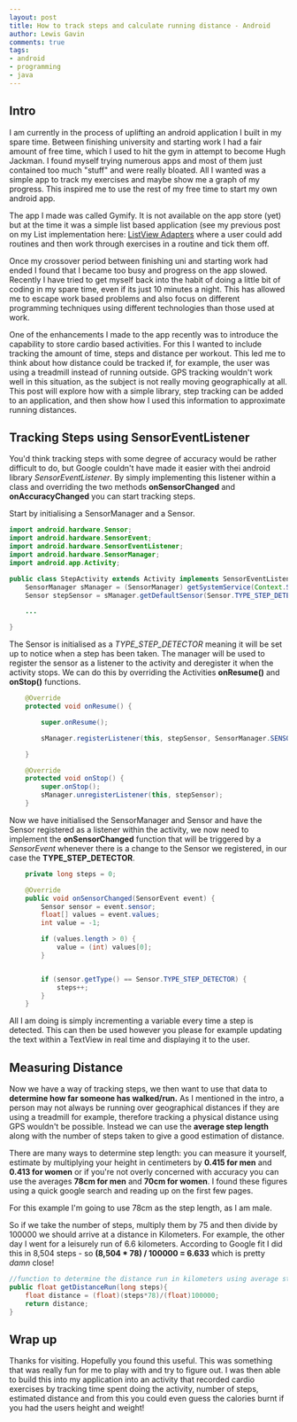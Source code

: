 ```yaml
---
layout: post
title: How to track steps and calculate running distance - Android
author: Lewis Gavin
comments: true
tags:
- android
- programming
- java
---
```


## Intro 

I am currently in the process of uplifting an android application I built in my spare time. Between finishing university and starting work I had a fair amount of free time, which I used to hit the gym in attempt to become Hugh Jackman. I found myself trying numerous apps and most of them just contained too much "stuff" and were really bloated. All I wanted was a simple app to track my exercises and maybe show me a graph of my progress. This inspired me to use the rest of my free time to start my own android app. 

The app I made was called Gymify. It is not available on the app store (yet) but at the time it was a simple list based application (see my previous post on my List implementation here: [ListView Adapters](http://gavlaaaaaaaa.github.io/List-View-Adapters/) where a user could add routines and then work through exercises in a routine and tick them off. 

Once my crossover period between finishing uni and starting work had ended I found that I became too busy and progress on the app slowed. Recently I have tried to get myself back into the habit of doing a little bit of coding in my spare time, even if its just 10 minutes a night. This has allowed me to escape work based problems and also focus on different programming techniques using different technologies than those used at work.

One of the enhancements I made to the app recently was to introduce the capability to store cardio based activities. For this I wanted to include tracking the amount of time, steps and distance per workout. This led me to think about how distance could be tracked if, for example, the user was using a treadmill instead of running outside. GPS tracking wouldn't work well in this situation, as the subject is not really moving geographically at all. This post will explore how with a simple library, step tracking can be added to an application, and then show how I used this information to approximate running distances.

## Tracking Steps using SensorEventListener

You'd think tracking steps with some degree of accuracy would be rather difficult to do, but Google couldn't have made it easier with thei android library *SensorEventListener*. By simply implementing this listener within a class and overriding the two methods **onSensorChanged** and **onAccuracyChanged** you can start tracking steps. 

Start by initialising a SensorManager and a Sensor.

~~~java
import android.hardware.Sensor;
import android.hardware.SensorEvent;
import android.hardware.SensorEventListener;
import android.hardware.SensorManager;
import android.app.Activity;

public class StepActivity extends Activity implements SensorEventListener{
	SensorManager sManager = (SensorManager) getSystemService(Context.SENSOR_SERVICE);
	Sensor stepSensor = sManager.getDefaultSensor(Sensor.TYPE_STEP_DETECTOR);

	...

}
~~~

The Sensor is initialised as a *TYPE_STEP_DETECTOR* meaning it will be set up to notice when a step has been taken. The manager will be used to register the sensor as a listener to the activity and deregister it when the activity stops. We can do this by overriding the Activities **onResume()** and **onStop()** functions.

~~~java
	@Override
    protected void onResume() {

        super.onResume();

        sManager.registerListener(this, stepSensor, SensorManager.SENSOR_DELAY_FASTEST);

    }

    @Override
    protected void onStop() {
        super.onStop();
        sManager.unregisterListener(this, stepSensor);
    }

~~~

Now we have initialised the SensorManager and Sensor and have the Sensor registered as a listener within the activity, we now need to implement the **onSensorChanged** function that will be triggered by a *SensorEvent* whenever there is a change to the Sensor we registered, in our case the **TYPE_STEP_DETECTOR**.

~~~java
	private long steps = 0;

	@Override
    public void onSensorChanged(SensorEvent event) {
        Sensor sensor = event.sensor;
        float[] values = event.values;
        int value = -1;

        if (values.length > 0) {
            value = (int) values[0];
        }


        if (sensor.getType() == Sensor.TYPE_STEP_DETECTOR) {
            steps++;
        }
    }
~~~

All I am doing is simply incrementing a variable every time a step is detected. This can then be used however you please for example updating the text within a TextView in real time and displaying it to the user.


## Measuring Distance

Now we have a way of tracking steps, we then want to use that data to **determine how far someone has walked/run.** As I mentioned in the intro, a person may not always be running over geographical distances if they are using a treadmill for example, therefore tracking a physical distance using GPS wouldn't be possible. Instead we can use the **average step length** along with the number of steps taken to give a good estimation of distance.

There are many ways to determine step length: you can measure it yourself, estimate by multiplying your height in centimeters by **0.415 for men** and **0.413 for women** or if you're not overly concerned with accuracy you can use the averages **78cm for men** and **70cm for women**. I found these figures using a quick google search and reading up on the first few pages.

For this example I'm going to use 78cm as the step length, as I am male.

So if we take the number of steps, multiply them by 75 and then divide by 100000 we should arrive at a distance in Kilometers. For example, the other day I went for a leisurely run of 6.6 kilometers. According to Google fit I did this in 8,504 steps - so **(8,504 * 78) / 100000 = 6.633** which is pretty *damn* close! 

~~~java
//function to determine the distance run in kilometers using average step length for men and number of steps
public float getDistanceRun(long steps){
    float distance = (float)(steps*78)/(float)100000;
    return distance;
}
~~~

## Wrap up

Thanks for visiting. Hopefully you found this useful. This was something that was really fun for me to play with and try to figure out. I was then able to build this into my application into an activity that recorded cardio exercises by tracking time spent doing the activity, number of steps, estimated distance and from this you could even guess the calories burnt if you had the users height and weight!





